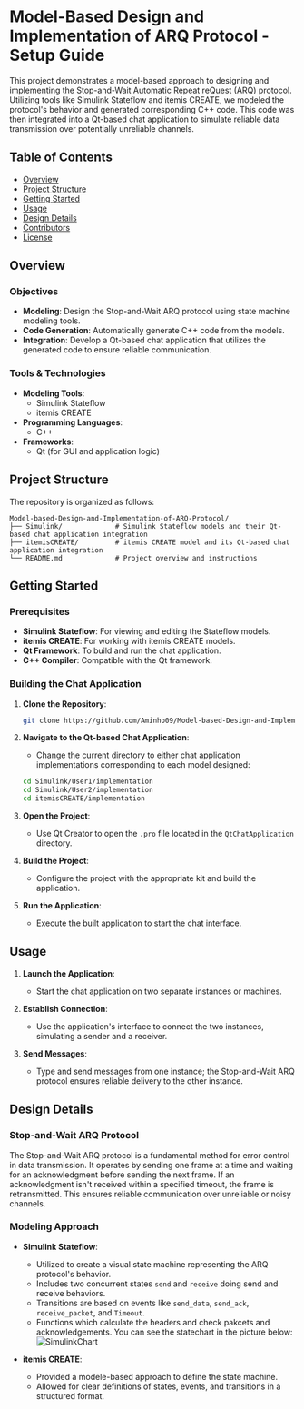 # Model-Based Design and Implementation of ARQ Protocol - Setup Guide
This project demonstrates a model-based approach to designing and implementing the Stop-and-Wait Automatic Repeat reQuest (ARQ) protocol. Utilizing tools like Simulink Stateflow and itemis CREATE, we modeled the protocol's behavior and generated corresponding C++ code. This code was then integrated into a Qt-based chat application to simulate reliable data transmission over potentially unreliable channels.

## Table of Contents

- [Overview](#overview)
- [Project Structure](#project-structure)
- [Getting Started](#getting-started)
- [Usage](#usage)
- [Design Details](#design-details)
- [Contributors](#contributors)
- [License](#license)

## Overview

### Objectives

- **Modeling**: Design the Stop-and-Wait ARQ protocol using state machine modeling tools.
- **Code Generation**: Automatically generate C++ code from the models.
- **Integration**: Develop a Qt-based chat application that utilizes the generated code to ensure reliable communication.

### Tools & Technologies

- **Modeling Tools**:
  - Simulink Stateflow
  - itemis CREATE
- **Programming Languages**:
  - C++
- **Frameworks**:
  - Qt (for GUI and application logic)

## Project Structure

The repository is organized as follows:

```
Model-based-Design-and-Implementation-of-ARQ-Protocol/
├── Simulink/             # Simulink Stateflow models and their Qt-based chat application integration
├── itemisCREATE/         # itemis CREATE model and its Qt-based chat application integration
└── README.md             # Project overview and instructions
```

## Getting Started

### Prerequisites

- **Simulink Stateflow**: For viewing and editing the Stateflow models.
- **itemis CREATE**: For working with itemis CREATE models.
- **Qt Framework**: To build and run the chat application.
- **C++ Compiler**: Compatible with the Qt framework.

### Building the Chat Application

1. **Clone the Repository**:
   ```bash
   git clone https://github.com/Aminho09/Model-based-Design-and-Implementation-of-ARQ-Protocol.git
   ```

2. **Navigate to the Qt-based Chat Application**:
   - Change the current directory to either chat application implementations corresponding to each model designed:
   ```bash
   cd Simulink/User1/implementation
   cd Simulink/User2/implementation
   cd itemisCREATE/implementation
   ```

3. **Open the Project**:
   - Use Qt Creator to open the `.pro` file located in the `QtChatApplication` directory.

4. **Build the Project**:
   - Configure the project with the appropriate kit and build the application.

5. **Run the Application**:
   - Execute the built application to start the chat interface.
  
## Usage

1. **Launch the Application**:
   - Start the chat application on two separate instances or machines.

2. **Establish Connection**:
   - Use the application's interface to connect the two instances, simulating a sender and a receiver.

3. **Send Messages**:
   - Type and send messages from one instance; the Stop-and-Wait ARQ protocol ensures reliable delivery to the other instance.

## Design Details

### Stop-and-Wait ARQ Protocol

The Stop-and-Wait ARQ protocol is a fundamental method for error control in data transmission. It operates by sending one frame at a time and waiting for an acknowledgment before sending the next frame. If an acknowledgment isn't received within a specified timeout, the frame is retransmitted. This ensures reliable communication over unreliable or noisy channels.

### Modeling Approach

- **Simulink Stateflow**:
  - Utilized to create a visual state machine representing the ARQ protocol's behavior.
  - Includes two concurrent states `send` and `receive` doing send and receive behaviors.
  - Transitions are based on events like `send_data`, `send_ack`, `receive_packet`, and `Timeout`.
  - Functions which calculate the headers and check pakcets and acknowledgements.
    You can see the statechart in the picture below:
    ![SimulinkChart](https://github.com/user-attachments/assets/51e39c33-bc9b-476c-a23f-ae771ff5d6b0)


- **itemis CREATE**:
  - Provided a modele-based approach to define the state machine.
  - Allowed for clear definitions of states, events, and transitions in a structured format.
